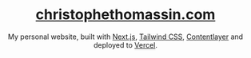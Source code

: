 <div align="center">
    <a href="https://christophethomassin.com"><h1 align="center">christophethomassin.com</h1></a>

My personal website, built with [Next.js](https://nextjs.org/), [Tailwind CSS](https://tailwindcss.com/), [Contentlayer](https://www.contentlayer.dev/) and deployed to [Vercel](https://vercel.com/).

</div>

<br/>

